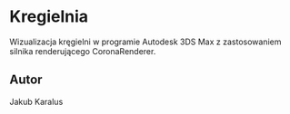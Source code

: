 # Kregielnia
 Wizualizacja kręgielni w programie Autodesk 3DS Max z zastosowaniem silnika renderującego CoronaRenderer.
## Autor
Jakub Karalus
